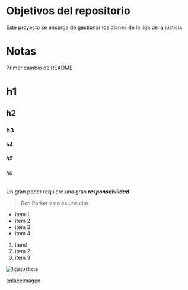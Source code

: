 # Objetivos del repositorio

Este proyecto se encarga de gestionar los planes de la liga de la justicia

# Notas

Primer cambio de README 

# h1  
## h2
### h3 
#### h4
##### h5
###### h6

Un gran poder requiere una gran _**responsabilidad**_

>Ben Parker esto es una cita

* item 1
* item 2
* item 3
* item 4

1. item1
2. item 2
3. item 3

![ligajusticia](https://pics.filmaffinity.com/zack_snyder_s_justice_league-554207771-large.jpg)

[enlaceimagen](https://pics.filmaffinity.com/zack_snyder_s_justice_league-554207771-large.jpg)
